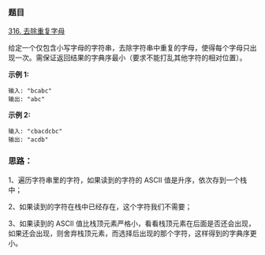 ### 题目

[316. 去除重复字母](https://leetcode-cn.com/problems/remove-duplicate-letters/)

给定一个仅包含小写字母的字符串，去除字符串中重复的字母，使得每个字母只出现一次。需保证返回结果的字典序最小（要求不能打乱其他字符的相对位置）。

**示例 1:**

```
输入: "bcabc"
输出: "abc"
```

**示例 2:**

```
输入: "cbacdcbc"
输出: "acdb"
```

### 思路：

1、遍历字符串里的字符，如果读到的字符的 ASCII 值是升序，依次存到一个栈中；

2、如果读到的字符在栈中已经存在，这个字符我们不需要；

3、如果读到的 ASCII 值比栈顶元素严格小，看看栈顶元素在后面是否还会出现，如果还会出现，则舍弃栈顶元素，而选择后出现的那个字符，这样得到的字典序更小。


